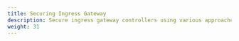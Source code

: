 ```yaml
---
title: Securing Ingress Gateway
description: Secure ingress gateway controllers using various approaches.
weight: 31
---
```

